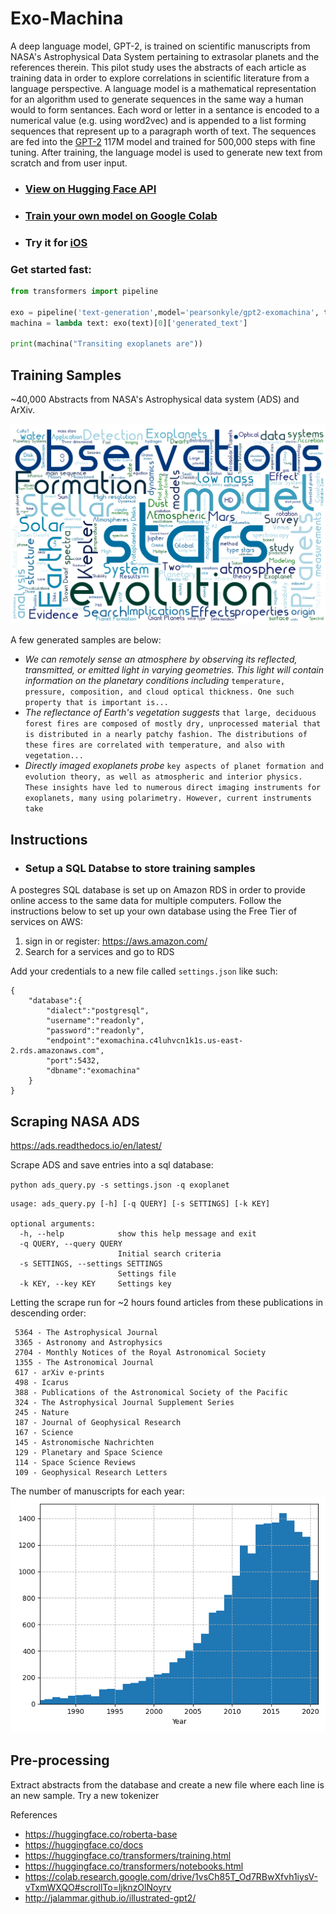 # Exo-Machina
A deep language model, GPT-2, is trained on scientific manuscripts from NASA's Astrophysical Data System pertaining to extrasolar planets and the references therein. This pilot study uses the abstracts of each article as training data in order to explore correlations in scientific literature from a language perspective. A language model is a mathematical representation for an algorithm used to generate sequences in the same way a human would to form sentances. Each word or letter in a sentance is encoded to a numerical value (e.g. using word2vec) and is appended to a list forming sequences that represent up to a paragraph worth of text. The sequences are fed into the [GPT-2](https://openai.com/blog/better-language-models/) 117M model and trained for 500,000 steps with fine tuning. After training, the language model is used to generate new text from scratch and from user input. 

- ### [View on Hugging Face API](https://huggingface.co/pearsonkyle/gpt2-exomachina?text=We+can+remotely+sense+an+atmosphere+by+observing+its+reflected%2C+transmitted%2C+or+emitted+light+in+varying+geometries.+This+light+will+contain+information+on+the+planetary+conditions+including)

- ### [Train your own model on Google Colab](https://colab.research.google.com/drive/1Pur0rFi5YVdn7axYRacXWFMic4NxRexV?usp=sharing)

- ### Try it for [iOS](https://apps.apple.com/us/app/exo-machina/id1542390138)

### Get started fast:

```python
from transformers import pipeline

exo = pipeline('text-generation',model='pearsonkyle/gpt2-exomachina', tokenizer='gpt2', config={'max_length':420})
machina = lambda text: exo(text)[0]['generated_text']

print(machina("Transiting exoplanets are"))
```

## Training Samples
~40,000 Abstracts from NASA's Astrophysical data system (ADS) and ArXiv. 

![](Figures/exoplanet_keywords.png)

A few generated samples are below: 

- *We can remotely sense an atmosphere by observing its reflected, transmitted, or emitted light in varying geometries. This light will contain information on the planetary conditions including* `temperature, pressure, composition, and cloud optical thickness. One such property that is important is...`
- *The reflectance of Earth's vegetation suggests*
`that large, deciduous forest fires are composed of mostly dry, unprocessed material that is distributed in a nearly patchy fashion. The distributions of these fires are correlated with temperature, and also with vegetation...`
- *Directly imaged exoplanets probe* `key aspects of planet formation and evolution theory, as well as atmospheric and interior physics. These insights have led to numerous direct imaging instruments for exoplanets, many using polarimetry. However, current instruments take`

## Instructions

- ### Setup a SQL Databse to store training samples
A postegres SQL database is set up on Amazon RDS in order to provide online access to the same data for multiple computers. Follow the instructions below to set up your own database using the Free Tier of services on AWS: 

1. sign in or register: https://aws.amazon.com/
2. Search for a services and go to RDS 

Add your credentials to a new file called `settings.json` like such:
```
{
    "database":{
        "dialect":"postgresql",
        "username":"readonly",
        "password":"readonly",
        "endpoint":"exomachina.c4luhvcn1k1s.us-east-2.rds.amazonaws.com",
        "port":5432,
        "dbname":"exomachina"
    }
}
```

## Scraping NASA ADS

https://ads.readthedocs.io/en/latest/

Scrape ADS and save entries into a sql database: 

`python ads_query.py -s settings.json -q exoplanet`

```
usage: ads_query.py [-h] [-q QUERY] [-s SETTINGS] [-k KEY]

optional arguments:
  -h, --help            show this help message and exit
  -q QUERY, --query QUERY
                        Initial search criteria
  -s SETTINGS, --settings SETTINGS
                        Settings file
  -k KEY, --key KEY     Settings key
```

Letting the scrape run for ~2 hours found articles from these publications in descending order:
```
 5364 - The Astrophysical Journal
 3365 - Astronomy and Astrophysics
 2704 - Monthly Notices of the Royal Astronomical Society
 1355 - The Astronomical Journal
 617 - arXiv e-prints
 498 - Icarus
 388 - Publications of the Astronomical Society of the Pacific
 324 - The Astrophysical Journal Supplement Series
 245 - Nature
 187 - Journal of Geophysical Research
 167 - Science
 145 - Astronomische Nachrichten
 129 - Planetary and Space Science
 114 - Space Science Reviews
 109 - Geophysical Research Letters
```

The number of manuscripts for each year: 
![](Figures/exoplanet_histogram.png)

## Pre-processing
Extract abstracts from the database and create a new file where each line is an new sample. Try a new tokenizer

References
- https://huggingface.co/roberta-base 
- https://huggingface.co/docs
- https://huggingface.co/transformers/training.html
- https://huggingface.co/transformers/notebooks.html
- https://colab.research.google.com/drive/1vsCh85T_Od7RBwXfvh1iysV-vTxmWXQO#scrollTo=ljknzOlNoyrv
- http://jalammar.github.io/illustrated-gpt2/
